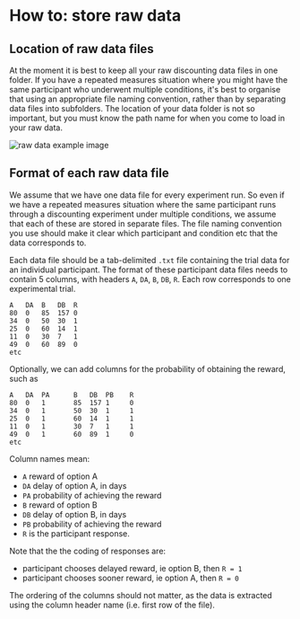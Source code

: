 # How to: store raw data

## Location of raw data files
At the moment it is best to keep all your raw discounting data files in one folder. If you have a repeated measures situation where you might have the same participant who underwent multiple conditions, it's best to organise that using an appropriate file naming convention, rather than by separating data files into subfolders. The location of your data folder is not so important, but you must know the path name for when you come to load in your raw data.

![raw data example image](https://github.com/drbenvincent/delay-discounting-analysis/blob/master/img/data_files_kirby_example.png)

## Format of each raw data file
We assume that we have one data file for every experiment run. So even if we have a repeated measures situation where the same participant runs through a discounting experiment under multiple conditions, we assume that each of these are stored in separate files. The file naming convention you use should make it clear which participant and condition etc that the data corresponds to.

Each data file should be a tab-delimited `.txt` file containing the trial data for an individual participant. The format of these participant data files needs to contain 5 columns, with headers `A`, `DA`, `B`, `DB`, `R`. Each row corresponds to one experimental trial.

    A	DA	B	DB	R
    80	0	85	157	0
    34	0	50	30	1
    25	0	60	14	1
    11	0	30	7	1
    49	0	60	89	0
    etc

Optionally, we can add columns for the probability of obtaining the reward, such as

    A	DA	PA      B	DB	PB    R
    80	0	1       85	157	1     0
    34	0	1       50	30	1     1
    25	0	1       60	14	1     1
    11	0	1       30	7	1     1
    49	0	1       60	89	1     0
    etc

Column names mean:
- `A` reward of option A
- `DA` delay of option A, in days
- `PA` probability of achieving the reward
- `B` reward of option B
- `DB` delay of option B, in days
- `PB` probability of achieving the reward
- `R` is the participant response.

Note that the the coding of responses are:
* participant chooses delayed reward, ie option B, then `R = 1`
* participant chooses sooner reward, ie option A, then `R = 0`

The ordering of the columns should not matter, as the data is extracted using the column header name (i.e. first row of the file).
